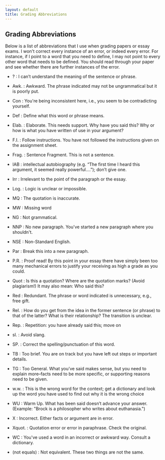 ```yaml
---
layout: default
title: Grading Abbreviations
---
```


## Grading Abbreviations

Below is a list of abbreviations that I use when grading papers or essay exams. I won't correct every instance of an error, or indeed every error. For instance, if I point to a word that you need to define, I may not point to every other word that needs to be defined. You should read through your paper and see whether there are further instances of the error.



+ ?
: I can’t understand the meaning of the sentence or phrase.

+ Awk.
: Awkward. The phrase indicated may not be ungrammatical but it is poorly put.

+ Con
: You're being inconsistent here, i.e., you seem to be contradicting yourself.

+ Def
: Define what this word or phrase means.

+ Elab.
: Elaborate. This needs support. Why have you said this? Why or how is what you have written of use in your argument?

+ F.I.
: Follow instructions. You have not followed the instructions given on the assignment sheet.

+ Frag.
: Sentence Fragment. This is not a sentence. 

+ IAB
: intellectual autobiography (e.g. “The first time I heard this argument, it seemed really powerful….”); don’t give one.

+ Irr
: Irrelevant to the point of the paragraph or the essay.

+ Log.
: Logic is unclear or impossible. 

+ MQ
: The quotation is inaccurate.

+ MW
: Missing word

+ NG
: Not grammatical.

+ NNP
: No new paragraph. You've started a new paragraph where you shouldn't.

+ NSE
: Non-Standard English.

+ Par
: Break this into a new paragraph.

+ P.R.
: Proof read! By this point in your essay there have simply been too many mechanical errors to justify your receiving as high a grade as you could.

+ Quot
: Is this a quotation? Where are the quotation marks? (Avoid plagiarism!) It may also mean: Who said this?

+ Red
: Redundant. The phrase or word indicated is unnecessary, e.g., free gift.

+ Rel.
: How do you get from the idea in the former sentence (or phrase) to that of the latter? What is their relationship? The transition is unclear.

+ Rep.
: Repetition: you have already said this; move on

+ sl.
: Avoid slang.

+ SP.
: Correct the spelling/punctuation of this word.

+ TB
: Too brief. You are on track but you have left out steps or important details.

+ TG
: Too General. What you’ve said makes sense, but you need to explain more–facts need to be more specific, or supporting reasons need to be given.

+ w.w.
: This is the wrong word for the context; get a dictionary and look up the word you have used to find out why it is the wrong choice

+ WU
: Warm Up. What has been said doesn’t advance your answer. (Example: "Brock is a philosopher who writes about euthanasia.")

+ X
: Incorrect. Either facts or argument are in error. 

+ Xquot.
: Quotation error or error in paraphrase. Check the original.

+ WC
: You've used a word in an incorrect or awkward way. Consult a dictionary.


+ (not equals)
: Not equivalent. These two things are not the same.

